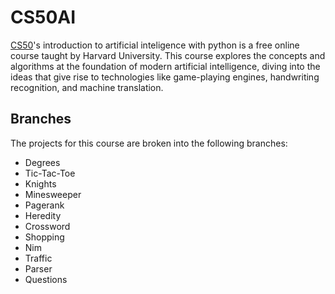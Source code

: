 # CS50AI

[CS50](https://cs50.harvard.edu/ai/2020/)'s introduction to artificial inteligence with python is a free online course taught by Harvard University. This course explores the concepts and algorithms at the foundation of modern artificial intelligence, diving into the ideas that give rise to technologies like game-playing engines, handwriting recognition, and machine translation.

## Branches

The projects for this course are broken into the following branches:
- Degrees
- Tic-Tac-Toe
- Knights
- Minesweeper
- Pagerank
- Heredity
- Crossword
- Shopping
- Nim
- Traffic
- Parser
- Questions
